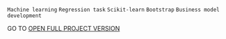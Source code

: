 `Machine learning` `Regression task` `Scikit-learn` `Bootstrap` `Business model development`

GO TO <a href="https://nbviewer.org/github/archanastasia/portfolio/blob/main/01_machine_learning/03_oil_production_region/oil_production_region1.ipynb">OPEN FULL PROJECT VERSION</a>
